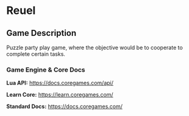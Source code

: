 # Reuel


## Game Description

Puzzle party play game, where the objective would be to cooperate to complete certain tasks.

### Game Engine & Core Docs
**Lua API:**
https://docs.coregames.com/api/

**Learn Core:**
https://learn.coregames.com/

**Standard Docs:**
https://docs.coregames.com/
